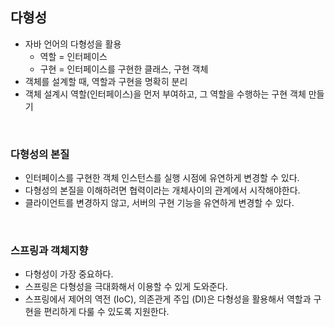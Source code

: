 ## 다형성

- 자바 언어의 다형성을 활용
	- 역할 = 인터페이스
	- 구현 = 인터페이스를 구현한 클래스, 구현 객체
- 객체를 설계할 때, 역할과 구현을 명확히 분리
- 객체 설계시 역할(인터페이스)을 먼저 부여하고, 그 역할을 수행하는 구현 객체 만들기

<br>

### 다형성의 본질

- 인터페이스를 구현한 객체 인스턴스를 실행 시점에 유연하게 변경할 수 있다.
- 다형성의 본질을 이해하려면 협력이라는 개체사이의 관계에서 시작해야한다.
- 클라이언트를 변경하지 않고, 서버의 구현 기능을 유연하게 변경할 수 있다.

<br>

### 스프링과 객체지향

- 다형성이 가장 중요하다.
- 스프링은 다형성을 극대화해서 이용할 수 있게 도와준다.
- 스프링에서 제어의 역전 (IoC), 의존관게 주입 (DI)은 다형성을 활용해서 역할과 구현을 편리하게 다룰 수 있도록 지원한다.
